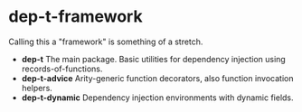# dep-t-framework

Calling this a "framework" is something of a stretch. 

- **dep-t** The main package. Basic utilities for dependency injection using records-of-functions.
- **dep-t-advice** Arity-generic function decorators, also function invocation helpers.
- **dep-t-dynamic** Dependency injection environments with dynamic fields. 

